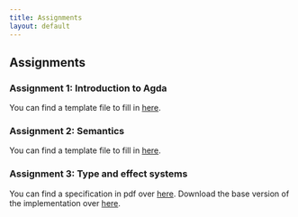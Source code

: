 ```yaml
---
title: Assignments
layout: default
---
```


## Assignments


### Assignment 1: Introduction to Agda

You can find a template file to fill in [here](exercises/Exercise1.agda).

### Assignment 2: Semantics

You can find a template file to fill in [here](exercises/Exercise2a.agda).

### Assignment 3: Type and effect systems

You can find a specification in pdf over [here](exercises/tande.pdf).
Download the base version of the implementation over [here](code/base.zip).

